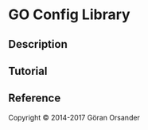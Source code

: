# GO Config Library

## Description

## Tutorial

## Reference

Copyright &copy; 2014-2017 Göran Orsander
